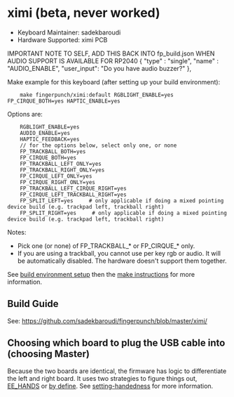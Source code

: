 # ximi (beta, never worked)

* Keyboard Maintainer: sadekbaroudi
* Hardware Supported: ximi PCB

IMPORTANT NOTE TO SELF, ADD THIS BACK INTO fp_build.json WHEN AUDIO SUPPORT IS AVAILABLE FOR RP2040
    {
        "type" : "single",
        "name" : "AUDIO_ENABLE",
        "user_input": "Do you have audio buzzer?"
    },

Make example for this keyboard (after setting up your build environment):
```
    make fingerpunch/ximi:default RGBLIGHT_ENABLE=yes FP_CIRQUE_BOTH=yes HAPTIC_ENABLE=yes
```

Options are:
```
    RGBLIGHT_ENABLE=yes
    AUDIO_ENABLE=yes
    HAPTIC_FEEDBACK=yes
    // for the options below, select only one, or none
    FP_TRACKBALL_BOTH=yes
    FP_CIRQUE_BOTH=yes
    FP_TRACKBALL_LEFT_ONLY=yes
    FP_TRACKBALL_RIGHT_ONLY=yes
    FP_CIRQUE_LEFT_ONLY=yes
    FP_CIRQUE_RIGHT_ONLY=yes
    FP_TRACKBALL_LEFT_CIRQUE_RIGHT=yes
    FP_CIRQUE_LEFT_TRACKBALL_RIGHT=yes
    FP_SPLIT_LEFT=yes     # only applicable if doing a mixed pointing device build (e.g. trackpad left, trackball right)
    FP_SPLIT_RIGHT=yes     # only applicable if doing a mixed pointing device build (e.g. trackpad left, trackball right)
```

Notes:
* Pick one (or none) of FP_TRACKBALL_* or FP_CIRQUE_* only.
* If you are using a trackball, you cannot use per key rgb or audio. It will be automatically disabled. The hardware doesn't support them together.

See [build environment setup](https://docs.qmk.fm/#/getting_started_build_tools) then the [make instructions](https://docs.qmk.fm/#/getting_started_make_guide) for more information.

## Build Guide

See:
https://github.com/sadekbaroudi/fingerpunch/blob/master/ximi/

## Choosing which board to plug the USB cable into (choosing Master)

Because the two boards are identical, the firmware has logic to differentiate the left and right board. It uses two strategies to figure things out, [EE_HANDS](https://docs.qmk.fm/#/feature_split_keyboard?id=handedness-by-eeprom) or [by define](https://docs.qmk.fm/#/feature_split_keyboard?id=handedness-by-define). See [setting-handedness](https://docs.qmk.fm/#/config_options?id=setting-handedness) for more information.
